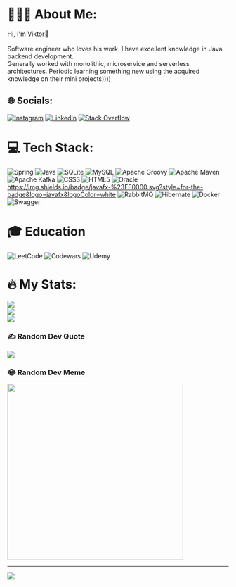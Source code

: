 # 👨🏽‍💻 About Me:
Hi, I'm Viktor👋<br><br>Software engineer who loves his work. I have excellent knowledge in Java backend development.<br>Generally worked with monolithic, microservice and serverless architectures. Periodic learning something new using the acquired knowledge on their mini projects))))<br>


## 🌐 Socials:
[![Instagram](https://img.shields.io/badge/Instagram-%23E4405svg?logo=InF.stagram&logoColor=white)](https://www.instagram.com/vitek_vorobei) [![LinkedIn](https://img.shields.io/badge/LinkedIn-%230077B5.svg?logo=linkedin&logoColor=white)](https://www.linkedin.com/in/viktorvorobyev/) [![Stack Overflow](https://img.shields.io/badge/-Stackoverflow-FE7A16?logo=stack-overflow&logoColor=white)](https://stackoverflow.com/users/24667804/%d0%92%d0%b8%d0%ba%d1%82%d0%be%d1%80-%d0%92%d0%be%d1%80%d0%be%d0%b1%d1%8c%d0%b5%d0%b2?tab=profile) 

# 💻 Tech Stack:
![Spring](https://img.shields.io/badge/spring-%236DB33F.svg?style=for-the-badge&logo=spring&logoColor=white) ![Java](https://img.shields.io/badge/java-%23ED8B00.svg?style=for-the-badge&logo=openjdk&logoColor=white) ![SQLite](https://img.shields.io/badge/sqlite-%2307405e.svg?style=for-the-badge&logo=sqlite&logoColor=white) ![MySQL](https://img.shields.io/badge/mysql-%2300000f.svg?style=for-the-badge&logo=mysql&logoColor=white) ![Apache Groovy](https://img.shields.io/badge/Apache%20Groovy-4298B8.svg?style=for-the-badge&logo=Apache+Groovy&logoColor=white) ![Apache Maven](https://img.shields.io/badge/Apache%20Maven-C71A36?style=for-the-badge&logo=Apache%20Maven&logoColor=white) ![Apache Kafka](https://img.shields.io/badge/Apache%20Kafka-000?style=for-the-badge&logo=apachekafka) ![CSS3](https://img.shields.io/badge/css3-%231572B6.svg?style=for-the-badge&logo=css3&logoColor=white) ![HTML5](https://img.shields.io/badge/html5-%23E34F26.svg?style=for-the-badge&logo=html5&logoColor=white) ![Oracle](https://img.shields.io/badge/Oracle-F80000?style=for-the-badge&logo=oracle&logoColor=white) https://img.shields.io/badge/javafx-%23FF0000.svg?style=for-the-badge&logo=javafx&logoColor=white ![RabbitMQ](https://img.shields.io/badge/Rabbitmq-FF6600?style=for-the-badge&logo=rabbitmq&logoColor=white) ![Hibernate](https://img.shields.io/badge/Hibernate-59666C?style=for-the-badge&logo=Hibernate&logoColor=white) ![Docker](https://img.shields.io/badge/docker-%230db7ed.svg?style=for-the-badge&logo=docker&logoColor=white) ![Swagger](https://img.shields.io/badge/-Swagger-%23Clojure?style=for-the-badge&logo=swagger&logoColor=white) 

# 🎓 Education
![LeetCode](https://img.shields.io/badge/LeetCode-000000?style=for-the-badge&logo=LeetCode&logoColor=#d16c06) ![Codewars](https://img.shields.io/badge/Codewars-B1361E?style=for-the-badge&logo=codewars&logoColor=grey) ![Udemy](https://img.shields.io/badge/Udemy-A435F0?style=for-the-badge&logo=Udemy&logoColor=white)

# 🔥 My Stats:
![](https://github-readme-stats.vercel.app/api?username=SpaceCyborgKiller&theme=dark&hide_border=false&include_all_commits=true&count_private=true)<br/>
![](https://github-readme-streak-stats.herokuapp.com/?user=SpaceCyborgKiller&theme=dark&hide_border=false)<br/>
![](https://github-readme-stats.vercel.app/api/top-langs/?username=SpaceCyborgKiller&theme=dark&hide_border=false&include_all_commits=true&count_private=true&layout=compact)

### ✍️ Random Dev Quote
![](https://quotes-github-readme.vercel.app/api?type=horizontal&theme=radical)

### 😂 Random Dev Meme
<img src='https://randommeme-five.vercel.app/' style="height: 400px;"/>

---
[![](https://visitcount.itsvg.in/api?id=SpaceCyborgKiller&icon=2&color=3)](https://visitcount.itsvg.in)

<!-- Proudly created with GPRM ( https://gprm.itsvg.in ) -->

